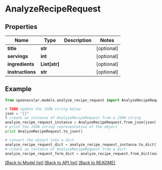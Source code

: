 # AnalyzeRecipeRequest


## Properties

Name | Type | Description | Notes
------------ | ------------- | ------------- | -------------
**title** | **str** |  | [optional] 
**servings** | **int** |  | [optional] 
**ingredients** | **List[str]** |  | [optional] 
**instructions** | **str** |  | [optional] 

## Example

```python
from spoonacular.models.analyze_recipe_request import AnalyzeRecipeRequest

# TODO update the JSON string below
json = "{}"
# create an instance of AnalyzeRecipeRequest from a JSON string
analyze_recipe_request_instance = AnalyzeRecipeRequest.from_json(json)
# print the JSON string representation of the object
print AnalyzeRecipeRequest.to_json()

# convert the object into a dict
analyze_recipe_request_dict = analyze_recipe_request_instance.to_dict()
# create an instance of AnalyzeRecipeRequest from a dict
analyze_recipe_request_form_dict = analyze_recipe_request.from_dict(analyze_recipe_request_dict)
```
[[Back to Model list]](../README.md#documentation-for-models) [[Back to API list]](../README.md#documentation-for-api-endpoints) [[Back to README]](../README.md)


